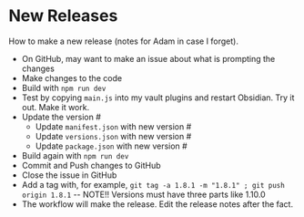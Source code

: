 # New Releases

How to make a new release (notes for Adam in case I forget).

- On GitHub, may want to make an issue about what is prompting the changes
- Make changes to the code
- Build with `npm run dev`
- Test by copying `main.js` into my vault plugins and restart Obsidian. Try it out. Make it work.
- Update the version #
  - Update `manifest.json` with new version #
  - Update `versions.json` with new version #
  - Update `package.json` with new version #
- Build again with `npm run dev`
- Commit and Push changes to GitHub
- Close the issue in GitHub
- Add a tag with, for example, `git tag -a 1.8.1 -m "1.8.1" ; git push origin 1.8.1`  -- NOTE!! Versions must have three parts like 1.10.0
- The workflow will make the release. Edit the release notes after the fact.